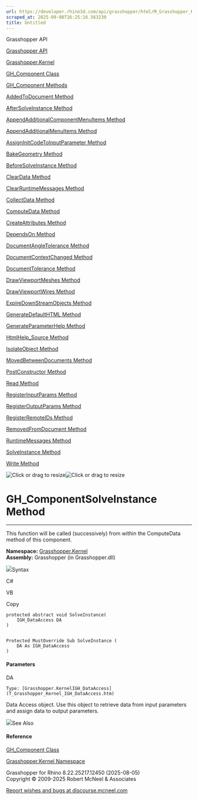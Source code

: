 ```yaml
---
url: https://developer.rhino3d.com/api/grasshopper/html/M_Grasshopper_Kernel_GH_Component_SolveInstance.htm
scraped_at: 2025-09-08T16:25:16.563230
title: Untitled
---
```


Grasshopper API

[Grasshopper API](../html/723c01da-9986-4db2-8f53-6f3a7494df75.htm
"Grasshopper API")

[Grasshopper.Kernel](../html/N_Grasshopper_Kernel.htm "Grasshopper.Kernel")

[GH_Component Class](../html/T_Grasshopper_Kernel_GH_Component.htm
"GH_Component Class")

[GH_Component Methods](../html/Methods_T_Grasshopper_Kernel_GH_Component.htm
"GH_Component Methods")

[AddedToDocument Method
](../html/M_Grasshopper_Kernel_GH_Component_AddedToDocument.htm
"AddedToDocument Method ")

[AfterSolveInstance Method
](../html/M_Grasshopper_Kernel_GH_Component_AfterSolveInstance.htm
"AfterSolveInstance Method ")

[AppendAdditionalComponentMenuItems Method
](../html/M_Grasshopper_Kernel_GH_Component_AppendAdditionalComponentMenuItems.htm
"AppendAdditionalComponentMenuItems Method ")

[AppendAdditionalMenuItems Method
](../html/M_Grasshopper_Kernel_GH_Component_AppendAdditionalMenuItems.htm
"AppendAdditionalMenuItems Method ")

[AssignInitCodeToInputParameter Method
](../html/M_Grasshopper_Kernel_GH_Component_AssignInitCodeToInputParameter.htm
"AssignInitCodeToInputParameter Method ")

[BakeGeometry Method
](../html/Overload_Grasshopper_Kernel_GH_Component_BakeGeometry.htm
"BakeGeometry Method ")

[BeforeSolveInstance Method
](../html/M_Grasshopper_Kernel_GH_Component_BeforeSolveInstance.htm
"BeforeSolveInstance Method ")

[ClearData Method ](../html/M_Grasshopper_Kernel_GH_Component_ClearData.htm
"ClearData Method ")

[ClearRuntimeMessages Method
](../html/M_Grasshopper_Kernel_GH_Component_ClearRuntimeMessages.htm
"ClearRuntimeMessages Method ")

[CollectData Method
](../html/M_Grasshopper_Kernel_GH_Component_CollectData.htm "CollectData
Method ")

[ComputeData Method
](../html/M_Grasshopper_Kernel_GH_Component_ComputeData.htm "ComputeData
Method ")

[CreateAttributes Method
](../html/M_Grasshopper_Kernel_GH_Component_CreateAttributes.htm
"CreateAttributes Method ")

[DependsOn Method ](../html/M_Grasshopper_Kernel_GH_Component_DependsOn.htm
"DependsOn Method ")

[DocumentAngleTolerance Method
](../html/M_Grasshopper_Kernel_GH_Component_DocumentAngleTolerance.htm
"DocumentAngleTolerance Method ")

[DocumentContextChanged Method
](../html/M_Grasshopper_Kernel_GH_Component_DocumentContextChanged.htm
"DocumentContextChanged Method ")

[DocumentTolerance Method
](../html/M_Grasshopper_Kernel_GH_Component_DocumentTolerance.htm
"DocumentTolerance Method ")

[DrawViewportMeshes Method
](../html/M_Grasshopper_Kernel_GH_Component_DrawViewportMeshes.htm
"DrawViewportMeshes Method ")

[DrawViewportWires Method
](../html/M_Grasshopper_Kernel_GH_Component_DrawViewportWires.htm
"DrawViewportWires Method ")

[ExpireDownStreamObjects Method
](../html/M_Grasshopper_Kernel_GH_Component_ExpireDownStreamObjects.htm
"ExpireDownStreamObjects Method ")

[GenerateDefaultHTML Method
](../html/M_Grasshopper_Kernel_GH_Component_GenerateDefaultHTML.htm
"GenerateDefaultHTML Method ")

[GenerateParameterHelp Method
](../html/Overload_Grasshopper_Kernel_GH_Component_GenerateParameterHelp.htm
"GenerateParameterHelp Method ")

[HtmlHelp_Source Method
](../html/M_Grasshopper_Kernel_GH_Component_HtmlHelp_Source.htm
"HtmlHelp_Source Method ")

[IsolateObject Method
](../html/M_Grasshopper_Kernel_GH_Component_IsolateObject.htm "IsolateObject
Method ")

[MovedBetweenDocuments Method
](../html/M_Grasshopper_Kernel_GH_Component_MovedBetweenDocuments.htm
"MovedBetweenDocuments Method ")

[PostConstructor Method
](../html/M_Grasshopper_Kernel_GH_Component_PostConstructor.htm
"PostConstructor Method ")

[Read Method ](../html/M_Grasshopper_Kernel_GH_Component_Read.htm "Read Method
")

[RegisterInputParams Method
](../html/M_Grasshopper_Kernel_GH_Component_RegisterInputParams.htm
"RegisterInputParams Method ")

[RegisterOutputParams Method
](../html/M_Grasshopper_Kernel_GH_Component_RegisterOutputParams.htm
"RegisterOutputParams Method ")

[RegisterRemoteIDs Method
](../html/M_Grasshopper_Kernel_GH_Component_RegisterRemoteIDs.htm
"RegisterRemoteIDs Method ")

[RemovedFromDocument Method
](../html/M_Grasshopper_Kernel_GH_Component_RemovedFromDocument.htm
"RemovedFromDocument Method ")

[RuntimeMessages Method
](../html/M_Grasshopper_Kernel_GH_Component_RuntimeMessages.htm
"RuntimeMessages Method ")

[SolveInstance Method
](../html/M_Grasshopper_Kernel_GH_Component_SolveInstance.htm "SolveInstance
Method ")

[Write Method ](../html/M_Grasshopper_Kernel_GH_Component_Write.htm "Write
Method ")

![Click or drag to resize](../icons/TocOpen.gif)![Click or drag to
resize](../icons/TocClose.gif)

# GH_ComponentSolveInstance Method  
  
---  
  
This function will be called (successively) from within the ComputeData method
of this component.

**Namespace:** [Grasshopper.Kernel](N_Grasshopper_Kernel.htm)  
**Assembly:** Grasshopper (in Grasshopper.dll)

![](../icons/SectionExpanded.png)Syntax

C#

VB

Copy

    
    
    protected abstract void SolveInstance(
    	IGH_DataAccess DA
    )
    
    
    Protected MustOverride Sub SolveInstance ( 
    	DA As IGH_DataAccess
    )

#### Parameters

DA

    Type: [Grasshopper.KernelIGH_DataAccess](T_Grasshopper_Kernel_IGH_DataAccess.htm)  
Data Access object. Use this object to retrieve data from input parameters and
assign data to output parameters.

![](../icons/SectionExpanded.png)See Also

#### Reference

[GH_Component Class](T_Grasshopper_Kernel_GH_Component.htm)

[Grasshopper.Kernel Namespace](N_Grasshopper_Kernel.htm)

Grasshopper for Rhino 8.22.25217.12450 (2025-08-05)  
Copyright © 2009-2025 Robert McNeel & Associates

[Report wishes and bugs at
discourse.mcneel.com](https://discourse.mcneel.com/c/grasshopper)

